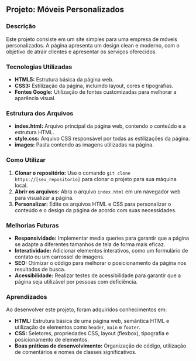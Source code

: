 ## Projeto: Móveis Personalizados

### Descrição
Este projeto consiste em um site simples para uma empresa de móveis personalizados. A página apresenta um design clean e moderno, com o objetivo de atrair clientes e apresentar os serviços oferecidos.

### Tecnologias Utilizadas
* **HTML5:** Estrutura básica da página web.
* **CSS3:** Estilização da página, incluindo layout, cores e tipografias.
* **Fontes Google:** Utilização de fontes customizadas para melhorar a aparência visual.

### Estrutura dos Arquivos
* **index.html:** Arquivo principal da página web, contendo o conteúdo e a estrutura HTML.
* **style.css:** Arquivo CSS responsável por todas as estilizações da página.
* **images:** Pasta contendo as imagens utilizadas na página.

### Como Utilizar
1. **Clonar o repositório:** Use o comando `git clone https://[seu_repositorio]` para clonar o projeto para sua máquina local.
2. **Abrir os arquivos:** Abra o arquivo `index.html` em um navegador web para visualizar a página.
3. **Personalizar:** Edite os arquivos HTML e CSS para personalizar o conteúdo e o design da página de acordo com suas necessidades.

### Melhorias Futuras
* **Responsividade:** Implementar media queries para garantir que a página se adapte a diferentes tamanhos de tela de forma mais eficaz.
* **Interatividade:** Adicionar elementos interativos, como um formulário de contato ou um carrossel de imagens.
* **SEO:** Otimizar o código para melhorar o posicionamento da página nos resultados de busca.
* **Acessibilidade:** Realizar testes de acessibilidade para garantir que a página seja utilizável por pessoas com deficiência.

### Aprendizados
Ao desenvolver este projeto, foram adquiridos conhecimentos em:
* **HTML:** Estrutura básica de uma página web, semântica HTML e utilização de elementos como `header`, `main` e `footer`.
* **CSS:** Seletores, propriedades CSS, layout (flexbox), tipografia e posicionamento de elementos.
* **Boas práticas de desenvolvimento:** Organização de código, utilização de comentários e nomes de classes significativos.

